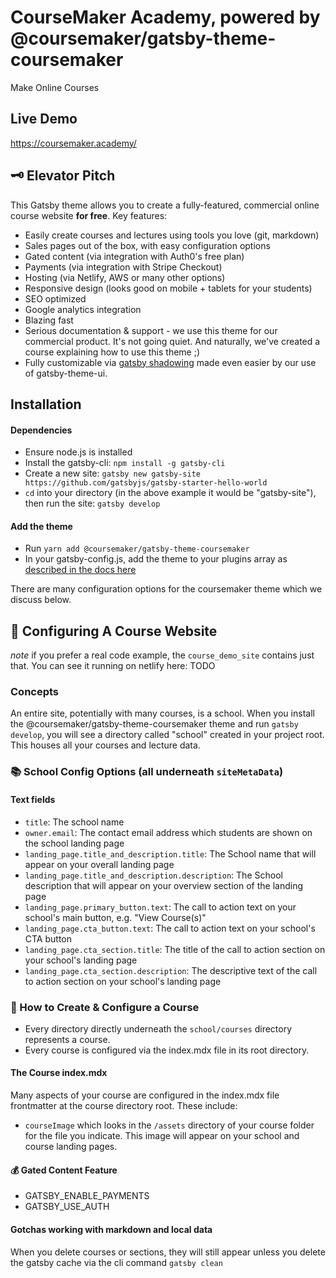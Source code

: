 # CourseMaker Academy, powered by @coursemaker/gatsby-theme-coursemaker
Make Online Courses

## Live Demo
https://coursemaker.academy/

## 🗝 Elevator Pitch 
This Gatsby theme allows you to create a fully-featured, commercial online course website **for free**. 
Key features:
- Easily create courses and lectures using tools you love (git, markdown)
- Sales pages out of the box, with easy configuration options
- Gated content (via integration with Auth0's free plan)
- Payments (via integration with Stripe Checkout)
- Hosting (via Netlify, AWS or many other options)
- Responsive design (looks good on mobile + tablets for your students)
- SEO optimized
- Google analytics integration
- Blazing fast 
- Serious documentation & support - we use this theme for our commercial product. It's not going quiet. And naturally,
we've created a course explaining how to use this theme ;)
- Fully customizable via [gatsby shadowing](https://www.gatsbyjs.com/docs/themes/shadowing/) made even easier
by our use of gatsby-theme-ui. 

## Installation

#### Dependencies
* Ensure node.js is installed
* Install the gatsby-cli: `npm install -g gatsby-cli`
* Create a new site: `gatsby new gatsby-site https://github.com/gatsbyjs/gatsby-starter-hello-world`
* `cd` into your directory (in the above example it would be "gatsby-site"), then run the site: `gatsby develop`

#### Add the theme
* Run `yarn add @coursemaker/gatsby-theme-coursemaker`
* In your gatsby-config.js, add the theme to your plugins array as [described in the docs
here](https://www.gatsbyjs.com/docs/using-a-plugin-in-your-site/)

There are many configuration options for the coursemaker theme which we discuss below.


## 🚀 Configuring A Course Website

*note* if you prefer a real code example, the `course_demo_site` contains just that. You can see it running
on netlify here: TODO
 
### Concepts

An entire site, potentially with many courses, is a school. When you install the 
@coursemaker/gatsby-theme-coursemaker theme and run `gatsby develop`, you will see a directory
called "school" created in your project root. This houses all your courses and lecture data.

### 📚 School Config Options (all underneath `siteMetaData`)
#### Text fields
* `title`: The school name
* `owner.email`: The contact email address which students are shown on the school landing page
* `landing_page.title_and_description.title`: The School name that will appear on your overall landing page
* `landing_page.title_and_description.description`: The School description that will appear on your overview section of the landing page
* `landing_page.primary_button.text`: The call to action text on your school's main button, e.g. "View Course(s)"
* `landing_page.cta_button.text`: The call to action text on your school's CTA button
* `landing_page.cta_section.title`: The title of the call to action section on your school's landing page
* `landing_page.cta_section.description`: The descriptive text of the call to action section on your school's landing page

###  🎉 How to Create & Configure a Course
* Every directory directly underneath the `school/courses` directory represents a course. 
* Every course is configured via the index.mdx file in its root directory. 

#### The Course index.mdx
Many aspects of your course are configured in the index.mdx file frontmatter at the course directory
root. These include:

* `courseImage` which looks in the `/assets` directory of your course folder for the file you indicate.
This image will appear on your school and course landing pages. 


#### 💰 Gated Content Feature
* GATSBY_ENABLE_PAYMENTS
* GATSBY_USE_AUTH

#### Gotchas working with markdown and local data
When you delete courses or sections, they will still appear unless you delete the gatsby cache via the cli command
`gatsby clean`